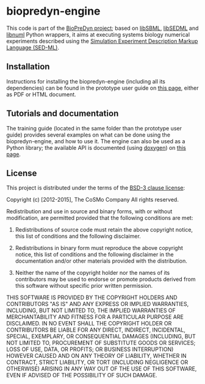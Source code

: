 # biopredyn-engine
This code is part of the [BioPreDyn project](http://www.biopredyn.eu/); based
on [libSBML](http://sbml.org/Software/libSBML),
[libSEDML](https://github.com/fbergmann/libSEDML) and
[libnuml](https://code.google.com/p/numl/) Python wrappers, it aims at
executing systems biology numerical experiments described using the
[Simulation Experiment Description Markup Language (SED-ML)](http://sed-ml.org/).

## Installation
Instructions for installing the biopredyn-engine (including all its
dependencies) can be found in the prototype user guide on
[this page](https://thecosmocompany.com/BioPreDyn-doc/), either as PDF or HTML
document.

## Tutorials and documentation
The training guide (located in the same folder than the prototype user guide)
provides several examples on what can be done using the biopredyn-engine, and
how to use it.
The engine can also be used as a Python library; the available API is documented
(using [doxygen](http://www.stack.nl/~dimitri/doxygen/)) on
[this page](https://thecosmocompany.com/BioPreDyn-doxygen/).

## License
This project is distributed under the terms of the
[BSD-3 clause license](http://opensource.org/licenses/BSD-3-Clause):

Copyright (c) [2012-2015], The CoSMo Company
All rights reserved.

Redistribution and use in source and binary forms, with or without modification,
are permitted provided that the following conditions are met:

1. Redistributions of source code must retain the above copyright notice, this
list of conditions and the following disclaimer.

2. Redistributions in binary form must reproduce the above copyright notice,
this list of conditions and the following disclaimer in the documentation and/or
other materials provided with the distribution.

3. Neither the name of the copyright holder nor the names of its contributors
may be used to endorse or promote products derived from this software without
specific prior written permission.

THIS SOFTWARE IS PROVIDED BY THE COPYRIGHT HOLDERS AND CONTRIBUTORS "AS IS" AND
ANY EXPRESS OR IMPLIED WARRANTIES, INCLUDING, BUT NOT LIMITED TO, THE IMPLIED
WARRANTIES OF MERCHANTABILITY AND FITNESS FOR A PARTICULAR PURPOSE ARE
DISCLAIMED. IN NO EVENT SHALL THE COPYRIGHT HOLDER OR CONTRIBUTORS BE LIABLE FOR
ANY DIRECT, INDIRECT, INCIDENTAL, SPECIAL, EXEMPLARY, OR CONSEQUENTIAL DAMAGES
(INCLUDING, BUT NOT LIMITED TO, PROCUREMENT OF SUBSTITUTE GOODS OR SERVICES;
LOSS OF USE, DATA, OR PROFITS; OR BUSINESS INTERRUPTION) HOWEVER CAUSED AND ON
ANY THEORY OF LIABILITY, WHETHER IN CONTRACT, STRICT LIABILITY, OR TORT
(INCLUDING NEGLIGENCE OR OTHERWISE) ARISING IN ANY WAY OUT OF THE USE OF THIS
SOFTWARE, EVEN IF ADVISED OF THE POSSIBILITY OF SUCH DAMAGE.
